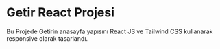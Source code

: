 # Getir React Projesi 

Bu Projede Getirin anasayfa yapısını React JS ve Tailwind CSS kullanarak responsive olarak tasarlandı.
